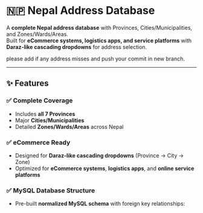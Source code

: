 # 🇳🇵 Nepal Address Database

A **complete Nepal address database** with Provinces, Cities/Municipalities, and Zones/Wards/Areas.  
Built for **eCommerce systems, logistics apps, and service platforms** with **Daraz-like cascading dropdowns** for address selection.

please add if any address misses and push your commit in new branch.

---

## ✨ Features

### ✅ Complete Coverage
- Includes **all 7 Provinces**
- Major **Cities/Municipalities**
- Detailed **Zones/Wards/Areas** across Nepal

### ✅ eCommerce Ready
- Designed for **Daraz-like cascading dropdowns** (Province → City → Zone)
- Optimized for **eCommerce systems**, **logistics apps**, and **online service platforms**

### ✅ MySQL Database Structure
- Pre-built **normalized MySQL schema** with foreign key relationships:
